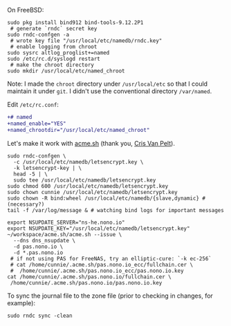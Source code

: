 On FreeBSD:

```
sudo pkg install bind912 bind-tools-9.12.2P1
 # generate `rndc` secret key
sudo rndc-confgen -a
 # wrote key file "/usr/local/etc/namedb/rndc.key"
 # enable logging from chroot
sudo sysrc altlog_proglist+=named
sudo /etc/rc.d/syslogd restart
 # make the chroot directory
sudo mkdir /usr/local/etc/named_chroot
```

Note: I made the `chroot` directory under `/usr/local/etc` so that I could
maintain it under `git`. I didn't use the conventional directory `/var/named`.

Edit `/etc/rc.conf`:

```diff
+# named
+named_enable="YES"
+named_chrootdir="/usr/local/etc/named_chroot"
```

Let's make it work with
[acme.sh](https://github.com/Neilpang/acme.sh/tree/master/dnsapi#7-use-nsupdate-to-automatically-issue-cert)
(thank you, [Cris Van Pelt](https://melkfl.es/article/2017/05/acme-bind/)).

```
sudo rndc-confgen \
  -c /usr/local/etc/namedb/letsencrypt.key \
  -k letsencrypt-key | \
  head -5 | \
  sudo tee /usr/local/etc/namedb/letsencrypt.key
sudo chmod 600 /usr/local/etc/namedb/letsencrypt.key
sudo chown cunnie /usr/local/etc/namedb/letsencrypt.key
sudo chown -R bind:wheel /usr/local/etc/namedb/{slave,dynamic} # (necessary?)
tail -f /var/log/message & # watching bind logs for important messages
```
```
export NSUPDATE_SERVER="ns-he.nono.io"
export NSUPDATE_KEY="/usr/local/etc/namedb/letsencrypt.key"
~/workspace/acme.sh/acme.sh --issue \
  --dns dns_nsupdate \
  -d pas.nono.io \
  -d *.pas.nono.io
 # if not using PAS for FreeNAS, try an elliptic-cure: `-k ec-256`
 # cat /home/cunnie/.acme.sh/pas.nono.io_ecc/fullchain.cer \
 #  /home/cunnie/.acme.sh/pas.nono.io_ecc/pas.nono.io.key
cat /home/cunnie/.acme.sh/pas.nono.io/fullchain.cer \
 /home/cunnie/.acme.sh/pas.nono.io/pas.nono.io.key
```

To sync the journal file to the zone file (prior to checking in changes, for
example):

```
sudo rndc sync -clean
```
